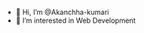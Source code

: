 - 👋 Hi, I’m @Akanchha-kumari
- 👀 I’m interested in Web Development


<!--
Akanchha-kumari/Akanchha-kumari is a ✨ special ✨ repository because its `README.md` (this file) appears on your GitHub profile.
You can click the Preview link to take a look at your changes.
--->
